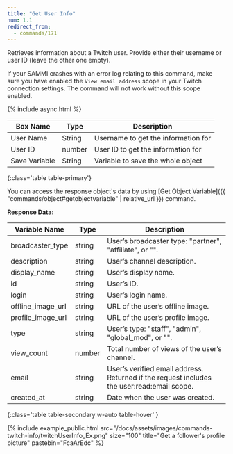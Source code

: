 ```yaml
---
title: "Get User Info"
num: 1.1
redirect_from:
  - commands/171
---
```


Retrieves information about a Twitch user. Provide either their username or user ID (leave the other one empty).

If your SAMMI crashes with an error log relating to this command, make sure you have enabled the `View email address` scope in your Twitch connection settings. The command will not work without this scope enabled.

{% include async.html %}

| Box Name | Type | Description |
|-------|--------|--------
|User Name|String|Username to get the information for
|User ID|number|User ID to get the information for
|Save Variable|String|Variable to save the whole object
{:class='table table-primary'}

You can access the response object's data by using [Get Object Variable]({{ "commands/object#getobjectvariable" | relative_url }}) command. 


**Response Data:**

| Variable Name | Type | Description |
|-------|--------|--------
|broadcaster_type|	string|	User’s broadcaster type: "partner", "affiliate", or "".
|description|	string|	User’s channel description.
|display_name|	string|	User’s display name.
|id	|string|	User’s ID.
|login	|string|	User’s login name.
|offline_image_url|	string|	URL of the user’s offline image.
|profile_image_url|	string|	URL of the user’s profile image.
|type	|string|	User’s type: "staff", "admin", "global_mod", or "".
|view_count|	number	|Total number of views of the user’s channel.
|email|	string|	User’s verified email address. Returned if the request includes the user:read:email scope.
|created_at|	string|	Date when the user was created.
{:class='table table-secondary w-auto table-hover' }

{% include example_public.html src="/docs/assets/images/commands-twitch-info/twitchUserInfo_Ex.png" size="100" title="Get a follower's profile picture" pastebin="FcaArEdc" %}









